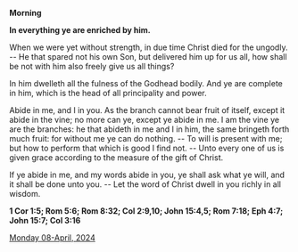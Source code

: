 **Morning**

**In everything ye are enriched by him.**
 
When we were yet without strength, in due time Christ died for the ungodly. -- He that spared not his own Son, but delivered him up for us all, how shall be not with him also freely give us all things?
 
In him dwelleth all the fulness of the Godhead bodily. And ye are complete in him, which is the head of all principality and power.
 
Abide in me, and I in you. As the branch cannot bear fruit of itself, except it abide in the vine; no more can ye, except ye abide in me. I am the vine ye are the branches: he that abideth in me and I in him, the same bringeth forth much fruit: for without me ye can do nothing. -- To will is present with me; but how to perform that which is good I find not. -- Unto every one of us is given grace according to the measure of the gift of Christ.
 
If ye abide in me, and my words abide in you, ye shall ask what ye will, and it shall be done unto you. -- Let the word of Christ dwell in you richly in all wisdom.  

**1 Cor 1:5; Rom 5:6; Rom 8:32; Col 2:9,10; John 15:4,5; Rom 7:18; Eph 4:7; John 15:7; Col 3:16**

[Monday 08-April, 2024](https://t.me/daily_light)
